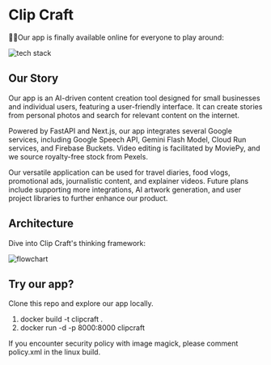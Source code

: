 # Clip Craft

👏😊Our app is finally available online for everyone to play around: 

![tech stack](https://github.com/Louisljz/clipcraft_backend/blob/main/tech%20stack%20%F0%9F%92%BE%20(1).jpg)

## Our Story

Our app is an AI-driven content creation tool designed for small businesses and individual users, featuring a user-friendly interface. It can create stories from personal photos and search for relevant content on the internet.

Powered by FastAPI and Next.js, our app integrates several Google services, including Google Speech API, Gemini Flash Model, Cloud Run services, and Firebase Buckets. Video editing is facilitated by MoviePy, and we source royalty-free stock from Pexels.

Our versatile application can be used for travel diaries, food vlogs, promotional ads, journalistic content, and explainer videos. Future plans include supporting more integrations, AI artwork generation, and user project libraries to further enhance our product.

## Architecture

Dive into Clip Craft's thinking framework:

![flowchart](https://github.com/Louisljz/clipcraft_backend/blob/main/tech%20stack%20%F0%9F%92%BE.jpg)

## Try our app? 

Clone this repo and explore our app locally. 

1. docker build -t clipcraft .
2. docker run -d -p 8000:8000 clipcraft

If you encounter security policy with image magick, please comment policy.xml in the linux build. 
